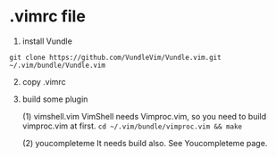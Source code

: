 # .vimrc file


1) install Vundle
```
git clone https://github.com/VundleVim/Vundle.vim.git ~/.vim/bundle/Vundle.vim
```

2) copy .vimrc

3) build some plugin

    (1) vimshell.vim
        VimShell needs Vimproc.vim, so you need to build vimproc.vim at first.
        `cd ~/.vim/bundle/vimproc.vim && make`

    (2) youcompleteme
        It needs build also. See Youcompleteme page.

